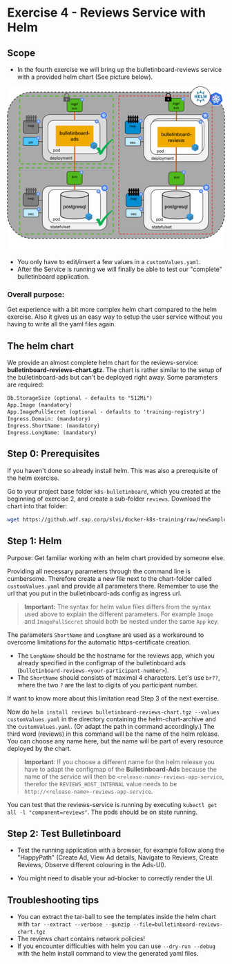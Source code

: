 # Exercise 4 - Reviews Service with Helm

## Scope
- In the fourth exercise we will bring up the bulletinboard-reviews service with a provided helm chart (See picture below).

<img src="images/Bulletinboard_Exercise_4.png" width="800"/>

- You only have to edit/insert a few values in a `customValues.yaml`.
- After the Service is running we will finally be able to test our "complete" bulletinboard application.

### Overall purpose:

Get experience with a bit more complex helm chart compared to the helm exercise.
Also it gives us an easy way to setup the user service without you having to write all the yaml files again.

## The helm chart

We provide an almost complete helm chart for the reviews-service: **bulletinboard-reviews-chart.gtz**.
The chart is rather similar to the setup of the bulletinboard-ads but can't be deployed right away.
Some parameters are required:

```
Db.StorageSize (optional - defaults to "512Mi")
App.Image (mandatory)
App.ImagePullSecret (optional - defaults to 'training-registry')
Ingress.Domain: (mandatory)
Ingress.ShortName: (mandatory)
Ingress.LongName: (mandatory)
```

## Step 0: Prerequisites
If you haven't done so already install helm. This was also a prerequisite of the helm exercise.

Go to your project base folder `k8s-bulletinboard`, which you created at the beginning of exercise 2, and create a sub-folder `reviews`.
Download the chart into that folder:

```bash
wget https://github.wdf.sap.corp/slvi/docker-k8s-training/raw/newSampleApp/sample-app/solutions/reviews/bulletinboard-reviews-chart.tgz
```

## Step 1: Helm

Purpose: Get familiar working with an helm chart provided by someone else.

Providing all necessary parameters through the command line is cumbersome.
Therefore create a new file next to the chart-folder called `customValues.yaml` and provide all parameters there.
Remember to use the url that you put in the bulletinboard-ads config as ingress url.

> **Important:** The syntax for helm value files differs from the syntax used above to explain the different parameters. For example `Image` and `ImagePullSecret` should both be nested under the same `App` key.

The parameters `ShortName` and `LongName` are used as a workaround to overcome limitations for the automatic https-certificate creation.
- The `LongName` should be the hostname for the reviews app, which you already specified in the configmap of the bulletinboard ads (`bulletinboard-reviews-<your-participant-number>`).
- The `ShortName` should consists of maximal 4 characters. Let's use `br??`, where the two `?` are the last to digits of you participant number.

If want to know more about this limitation read Step 3 of the next exercise.

Now do `helm install reviews bulletinboard-reviews-chart.tgz --values customValues.yaml` in the directory containing the helm-chart-archive and the `customValues.yaml`. (Or adapt the path in command accordingly.) The third word (reviews) in this command will be the name of the helm release. You can choose any name here, but the name will be part of every resource deployed by the chart.

> **Important**: If you choose a different name for the helm release you have to adapt the configmap of the **Bulletinboard-Ads** because the name of the service will then be `<release-name>-reviews-app-service`, therefor the `REVIEWS_HOST_INTERNAL` value needs to be `http://<release-name>-reviews-app-service`. 

You can test that the reviews-service is running by executing `kubectl get all -l "component=reviews"`.
The pods should be on state running.

## Step 2: Test Bulletinboard

- Test the running application with a browser, for example follow along the "HappyPath" (Create Ad, View Ad details, Navigate to Reviews, Create Reviews, Observe different colouring in the Ads-UI).

- You might need to disable your ad-blocker to correctly render the UI.

## Troubleshooting tips
- You can extract the tar-ball to see the templates inside the helm chart with `tar --extract --verbose --gunzip --file=bulletinboard-reviews-chart.tgz`
- The reviews chart contains network policies!
- If you encounter difficulties with helm you can use `--dry-run --debug` with the helm install command to view the generated yaml files.
